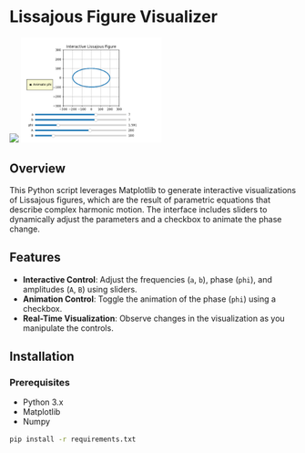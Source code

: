 # Lissajous Figure Visualizer

<p float="left">
  <img src="animations/lissajou.gif" width="49%" />
  <img src="animations/lissajou2.gif" width="49%" /> 
</p>


## Overview
This Python script leverages Matplotlib to generate interactive visualizations of Lissajous figures, which are the result of parametric equations that describe complex harmonic motion. The interface includes sliders to dynamically adjust the parameters and a checkbox to animate the phase change.

## Features
- **Interactive Control**: Adjust the frequencies (`a`, `b`), phase (`phi`), and amplitudes (`A`, `B`) using sliders.
- **Animation Control**: Toggle the animation of the phase (`phi`) using a checkbox.
- **Real-Time Visualization**: Observe changes in the visualization as you manipulate the controls.

## Installation

### Prerequisites
- Python 3.x
- Matplotlib
- Numpy

```bash
pip install -r requirements.txt
```